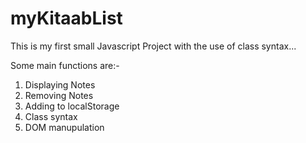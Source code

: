 # myKitaabList
This is my first small Javascript Project with the use of class syntax... 

Some main functions are:-
1. Displaying Notes
2. Removing Notes
3. Adding to localStorage
4. Class syntax
5. DOM manupulation
